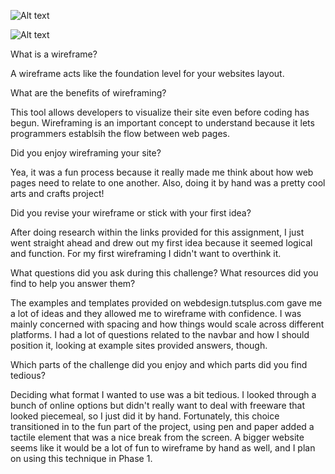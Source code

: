 ![Alt text](imgs/home-wireframe.png "Home Page Wireframe")

![Alt text](imgs/blog-wireframe.png "Blog Page Wireframe")

What is a wireframe?

A wireframe acts like the foundation level for your websites layout.

What are the benefits of wireframing?

This tool allows developers to visualize their site even before coding has begun. Wireframing is an important concept to understand because it lets programmers establsih the flow between web pages.

Did you enjoy wireframing your site?

Yea, it was a fun process because it really made me think about how web pages need to relate to one another. Also, doing it by hand was a pretty cool arts and crafts project!

Did you revise your wireframe or stick with your first idea?

After doing research within the links provided for this assignment, I just went straight ahead and drew out my first idea because it seemed logical and function. For my first wireframing I didn't want to overthink it.

What questions did you ask during this challenge? What resources did you find to help you answer them?

The examples and templates provided on webdesign.tutsplus.com gave me a lot of ideas and they allowed me to wireframe with confidence. I was mainly concerned with spacing and how things would scale across different platforms. I had a lot of questions related to the navbar and how I should position it, looking at example sites provided answers, though.

Which parts of the challenge did you enjoy and which parts did you find tedious?

Deciding what format I wanted to use was a bit tedious. I looked through a bunch of online options but didn't really want to deal with freeware that looked piecemeal, so I just did it by hand. Fortunately, this choice transitioned in to the fun part of the project, using pen and paper added a tactile element that was a nice break from the screen. A bigger website seems like it would be a lot of fun to wireframe by hand as well, and I plan on using this technique in Phase 1.